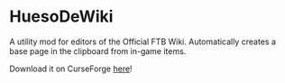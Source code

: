 # HuesoDeWiki
A utility mod for editors of the Official FTB Wiki. Automatically creates a base page in the clipboard from in-game items.

Download it on CurseForge [here](https://www.curseforge.com/minecraft/mc-mods/huesodewiki)!
